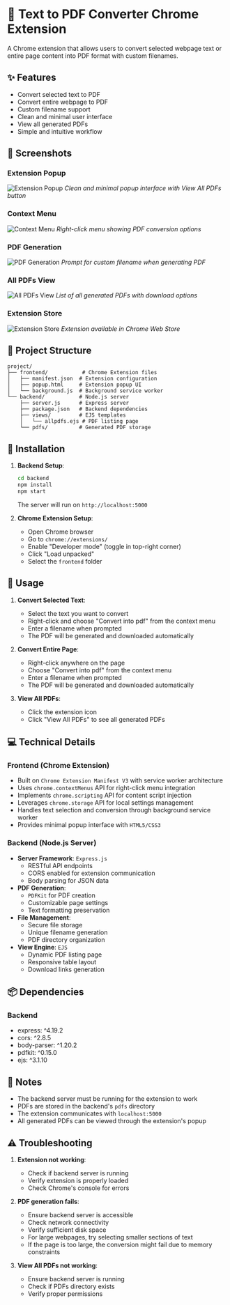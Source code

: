 # 🚀 Text to PDF Converter Chrome Extension

A Chrome extension that allows users to convert selected webpage text or entire page content into PDF format with custom filenames.

## ✨ Features

- Convert selected text to PDF
- Convert entire webpage to PDF
- Custom filename support
- Clean and minimal user interface
- View all generated PDFs
- Simple and intuitive workflow

## 📸 Screenshots

### Extension Popup
![Extension Popup](screenshots/popup.png)
*Clean and minimal popup interface with View All PDFs button*

### Context Menu
![Context Menu](screenshots/context-menu.png)
*Right-click menu showing PDF conversion options*

### PDF Generation
![PDF Generation](screenshots/pdf-generation.png)
*Prompt for custom filename when generating PDF*

### All PDFs View
![All PDFs View](screenshots/all-pdfs.png)
*List of all generated PDFs with download options*

### Extension Store
![Extension Store](screenshots/extension_store.png)
*Extension available in Chrome Web Store*

## 📁 Project Structure

```
project/
├── frontend/           # Chrome Extension files
│   ├── manifest.json  # Extension configuration
│   ├── popup.html     # Extension popup UI
│   └── background.js  # Background service worker
└── backend/           # Node.js server
    ├── server.js      # Express server
    ├── package.json   # Backend dependencies
    ├── views/         # EJS templates
    │   └── allpdfs.ejs # PDF listing page
    └── pdfs/          # Generated PDF storage
```

## 🔧 Installation

1. **Backend Setup**:
   ```bash
   cd backend
   npm install
   npm start
   ```
   The server will run on `http://localhost:5000`

2. **Chrome Extension Setup**:
   - Open Chrome browser
   - Go to `chrome://extensions/`
   - Enable "Developer mode" (toggle in top-right corner)
   - Click "Load unpacked"
   - Select the `frontend` folder

## 📝 Usage

1. **Convert Selected Text**:
   - Select the text you want to convert
   - Right-click and choose "Convert into pdf" from the context menu
   - Enter a filename when prompted
   - The PDF will be generated and downloaded automatically

2. **Convert Entire Page**:
   - Right-click anywhere on the page
   - Choose "Convert into pdf" from the context menu
   - Enter a filename when prompted
   - The PDF will be generated and downloaded automatically

3. **View All PDFs**:
   - Click the extension icon
   - Click "View All PDFs" to see all generated PDFs

## 💻 Technical Details

### Frontend (Chrome Extension)
- Built on `Chrome Extension Manifest V3` with service worker architecture
- Uses `chrome.contextMenus` API for right-click menu integration
- Implements `chrome.scripting` API for content script injection
- Leverages `chrome.storage` API for local settings management
- Handles text selection and conversion through background service worker
- Provides minimal popup interface with `HTML5/CSS3`

### Backend (Node.js Server)
- **Server Framework**: `Express.js`
  - RESTful API endpoints
  - CORS enabled for extension communication
  - Body parsing for JSON data
- **PDF Generation**:
  - `PDFKit` for PDF creation
  - Customizable page settings
  - Text formatting preservation
- **File Management**:
  - Secure file storage
  - Unique filename generation
  - PDF directory organization
- **View Engine**: `EJS`
  - Dynamic PDF listing page
  - Responsive table layout
  - Download links generation

## 📦 Dependencies

### Backend
- express: ^4.19.2
- cors: ^2.8.5
- body-parser: ^1.20.2
- pdfkit: ^0.15.0
- ejs: ^3.1.10

## 📌 Notes

- The backend server must be running for the extension to work
- PDFs are stored in the backend's `pdfs` directory
- The extension communicates with `localhost:5000`
- All generated PDFs can be viewed through the extension's popup

## ⚠️ Troubleshooting

1. **Extension not working**:
   - Check if backend server is running
   - Verify extension is properly loaded
   - Check Chrome's console for errors

2. **PDF generation fails**:
   - Ensure backend server is accessible
   - Check network connectivity
   - Verify sufficient disk space
   - For large webpages, try selecting smaller sections of text
   - If the page is too large, the conversion might fail due to memory constraints

3. **View All PDFs not working**:
   - Ensure backend server is running
   - Check if PDFs directory exists
   - Verify proper permissions 